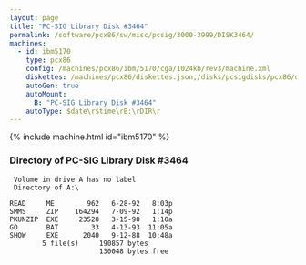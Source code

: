 ```yaml
---
layout: page
title: "PC-SIG Library Disk #3464"
permalink: /software/pcx86/sw/misc/pcsig/3000-3999/DISK3464/
machines:
  - id: ibm5170
    type: pcx86
    config: /machines/pcx86/ibm/5170/cga/1024kb/rev3/machine.xml
    diskettes: /machines/pcx86/diskettes.json,/disks/pcsigdisks/pcx86/diskettes.json
    autoGen: true
    autoMount:
      B: "PC-SIG Library Disk #3464"
    autoType: $date\r$time\rB:\rDIR\r
---
```


{% include machine.html id="ibm5170" %}

### Directory of PC-SIG Library Disk #3464

     Volume in drive A has no label
     Directory of A:\

    READ     ME        962   6-28-92   8:03p
    SMMS     ZIP    164294   7-09-92   1:14p
    PKUNZIP  EXE     23528   3-15-90   1:10a
    GO       BAT        33   4-13-93  11:05a
    SHOW     EXE      2040   9-12-88  10:48a
            5 file(s)     190857 bytes
                          130048 bytes free

